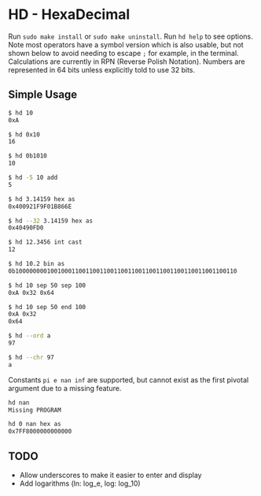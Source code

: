 # HD - HexaDecimal
Run `sudo make install` or `sudo make uninstall`. Run `hd help` to see options. Note most operators have a symbol version which is also usable, but not shown below to avoid needing to escape `;` for example, in the terminal. Calculations are currently in RPN (Reverse Polish Notation). Numbers are represented in 64 bits unless explicitly told to use 32 bits.

## Simple Usage
```bash
$ hd 10
0xA

$ hd 0x10
16

$ hd 0b1010
10

$ hd -5 10 add
5

$ hd 3.14159 hex as
0x400921F9F01B866E

$ hd --32 3.14159 hex as
0x40490FD0

$ hd 12.3456 int cast
12

$ hd 10.2 bin as
0b100000000100100011001100110011001100110011001100110011001100110

$ hd 10 sep 50 sep 100
0xA 0x32 0x64

$ hd 10 sep 50 end 100
0xA 0x32
0x64

$ hd --ord a
97

$ hd --chr 97
a
```

Constants `pi e nan inf` are supported, but cannot exist as the first pivotal argument due to a missing feature.

```bash
hd nan
Missing PROGRAM

hd 0 nan hex as
0x7FF8000000000000
```

## TODO
* Allow underscores to make it easier to enter and display
* Add logarithms (ln: log_e, log: log_10)
